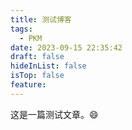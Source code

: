 ```yaml
---
title: 测试博客
tags:
  - PKM
date: 2023-09-15 22:35:42
draft: false
hideInList: false
isTop: false
feature:
---
```

这是一篇测试文章。😄